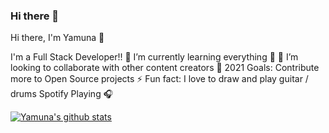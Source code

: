 ### Hi there 👋

Hi there, I'm Yamuna 👋

I'm a Full Stack Developer!!
🌱 I’m currently learning everything 🤣
👯 I’m looking to collaborate with other content creators
🥅 2021 Goals: Contribute more to Open Source projects
⚡ Fun fact: I love to draw and play guitar / drums
Spotify Playing 🎧

[![Yamuna's github stats](https://github-readme-stats.vercel.app/api?username=yamuna1996d)](https://github.com/yamuna1996d/github-readme-stats)
